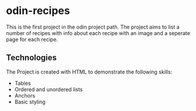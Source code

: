 # odin-recipes
This is the first project in the odin project path.
The project aims to list a number of recipes with info about each recipe with an image and a seperate page for each recipe.

## Technologies
The Project is created with HTML to demonstrate the following skills:
* Tables
* Ordered and unordered lists 
* Anchors
* Basic styling
